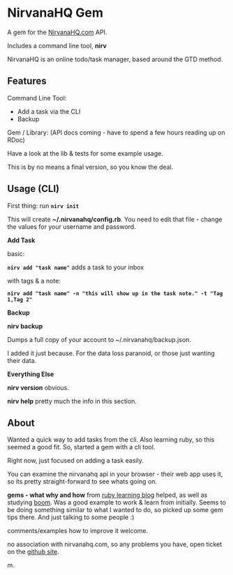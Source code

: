 NirvanaHQ Gem
=============

A gem for the [NirvanaHQ.com](http://nirvanahq.com) API. 

Includes a command line tool, **nirv**

NirvanaHQ is an online todo/task manager, based around the GTD method. 

Features
--------

Command Line Tool: 

* Add a task via the CLI
* Backup

Gem / Library: (API docs coming - have to spend a few hours reading up on RDoc)

Have a look at the lib & tests for some example usage. 

This is by no means a final version, so you know the deal.


Usage (CLI)
-----------

First thing: run **`nirv init`**

This will create **~/.nirvanahq/config.rb**. You need to edit that file - change the values for your username and password.

**Add Task**

basic: 

**`nirv add "task name"`** adds a task to your inbox  

with tags & a note:

**`nirv add "task name" -n "this will show up in the task note." -t "Tag 1,Tag 2"`**  

**Backup**

**nirv backup**

Dumps a full copy of your account to ~/.nirvanahq/backup.json. 

I added it just because. For the data loss paranoid, or those just wanting their data.

**Everything Else**

**nirv version** obvious.

**nirv help** pretty much the info in this section. 


About
-----

Wanted a quick way to add tasks from the cli. Also learning ruby, so this seemed a good fit. So, started a gem with a cli tool.

Right now, just focused on adding a task easily. 

You can examine the nirvanahq api in your browser - their web app uses it, so its pretty straight-forward to see whats going on.

**gems - what why and how** from [ruby learning blog](http://rubylearning.com/blog/2010/12/14/ruby-gems-%E2%80%94-what-why-and-how/) helped, as well as studying  [boom](https://github.com/holman/boom). Was a good example to work & learn from initially. Seems to be doing something similar to what I wanted to do, so picked up some gem tips there. And just talking to some people :) 

comments/examples how to improve it welcome. 

no association with nirvanahq.com, so any problems you have, open ticket on the [github site](https://github.com/meeech/nirv/issues). 

m.